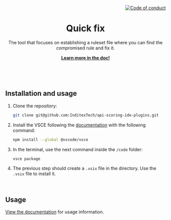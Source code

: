 <!--
SPDX-FileCopyrightText: 2023 Industria de Diseño Textil S.A. INDITEX

SPDX-License-Identifier: Apache-2.0
-->

<p align="right">
    <a href="CODE_OF_CONDUCT.md"><img src="https://img.shields.io/badge/Contributor%20Covenant-2.1-4baaaa.svg" alt="Code of conduct"></a>
</p>

<p align="center">
    <h1 align="center">Quick fix</h1>
    <p align="center">The tool that focuses on establishing a ruleset file where you can find the compromised rule and fix it.</p>
    <p align="center"><strong><a href="https://albalro.github.io/ide-extensions/quick-fix/">Learn more in the doc!</a></strong></p>
    <br>
</p>

<br>

## Installation and usage

1. Clone the repository:

	```bash
    git clone git@github.com:InditexTech/api-scoring-ide-plugins.git
	```

2. Install the VSCE following the [documentation](https://www.npmjs.com/package/@vscode/vsce) with the following command:

    ```bash
    npm install --global @vscode/vsce
    ```

3. In the terminal, use the next command inside the `/code` folder:

    ```bash
    vsce package
    ```

4. The previous step should create a `.vsix` file in the directory. Use the `.vsix` file to install it.


<br>

## Usage

[View the documentation](https://albalro.github.io/ide-extensions/quick-fix/) for usage information.


